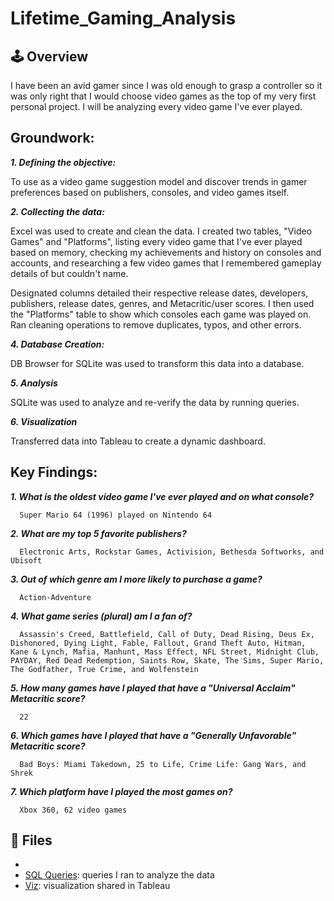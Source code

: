 # Lifetime_Gaming_Analysis
## 🕹 Overview

I have been an avid gamer since I was old enough to grasp a controller so it was only right that I would choose video games as the top of my very first personal project. I will be analyzing every video game I've ever played.

## Groundwork:
_**1. Defining the objective:**_ 

   To use as a video game suggestion model and discover trends in gamer preferences based on publishers, consoles, and video games itself.

_**2. Collecting the data:**_

   Excel was used to create and clean the data. I created two tables, "Video Games" and "Platforms", listing every video game that I've ever played based on memory, checking my achievements and history on consoles and accounts, and researching a few video games that I remembered gameplay details of but couldn't name.

   Designated columns detailed their respective release dates, developers, publishers, release dates, genres, and Metacritic/user scores. I then used the "Platforms" table to show which consoles each game was played on. Ran cleaning operations to remove duplicates, typos, and other errors.

_**4. Database Creation:**_

   DB Browser for SQLite was used to transform this data into a database.

_**5. Analysis**_

  SQLite was used to analyze and re-verify the data by running queries.

_**6. Visualization**_

  Transferred data into Tableau to create a dynamic dashboard.
  
## Key Findings:
_**1. What is the oldest video game I've ever played and on what console?**_ 

      Super Mario 64 (1996) played on Nintendo 64

_**2. What are my top 5 favorite publishers?**_

      Electronic Arts, Rockstar Games, Activision, Bethesda Softworks, and Ubisoft

_**3. Out of which genre am I more likely to purchase a game?**_

      Action-Adventure

_**4. What game series (plural) am I a fan of?**_

      Assassin's Creed, Battlefield, Call of Duty, Dead Rising, Deus Ex, Dishonored, Dying Light, Fable, Fallout, Grand Theft Auto, Hitman, Kane & Lynch, Mafia, Manhunt, Mass Effect, NFL Street, Midnight Club, PAYDAY, Red Dead Redemption, Saints Row, Skate, The Sims, Super Mario, The Godfather, True Crime, and Wolfenstein

_**5. How many games have I played that have a "Universal Acclaim" Metacritic score?**_

      22

_**6. Which games have I played that have a "Generally Unfavorable" Metacritic score?**_

      Bad Boys: Miami Takedown, 25 to Life, Crime Life: Gang Wars, and Shrek

_**7. Which platform have I played the most games on?**_

      Xbox 360, 62 video games
## 📁 Files
* 
* [SQL Queries](https://github.com/ShanM23/Lifetime_Gaming_Analysis/blob/main/SQL%20Queries): queries I ran to analyze the data
* [Viz](https://public.tableau.com/app/profile/shankeria.mathews/viz/PersonalGamingAnalysis/PlayedVideoGameAnalysis): visualization shared in Tableau
